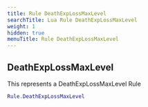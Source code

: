 ```yaml
---
title: Rule DeathExpLossMaxLevel
searchTitle: Lua Rule DeathExpLossMaxLevel
weight: 1
hidden: true
menuTitle: Rule DeathExpLossMaxLevel
---
```

## DeathExpLossMaxLevel

This represents a DeathExpLossMaxLevel Rule
```lua
Rule.DeathExpLossMaxLevel
```
